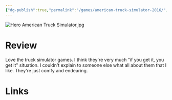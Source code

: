 ```yaml
---
{"dg-publish":true,"permalink":"/games/american-truck-simulator-2016/","tags":["games","streamed"],"created":"2024-07-05","updated":"2025-09-03"}
---
```



![Hero American Truck Simulator.jpg](/img/user/Attachments/Hero%20American%20Truck%20Simulator.jpg)

# Review

Love the truck simulator games. I think they're very much "if you get it, you get it" situation. I couldn't explain to someone else what all about them that I like. They're just comfy and endearing.

# Links
